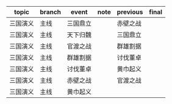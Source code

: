 | topic | branch | event | note | previous | final |
| ----- | ------ | ------| ---- | -------- | ----- |
| 三国演义 | 主线 | 三国鼎立 |  | 赤壁之战 |  |
| 三国演义 | 主线 | 天下归魏 |  | 三国鼎立 |  |
| 三国演义 | 主线 | 官渡之战 |  | 群雄割据 |  |
| 三国演义 | 主线 | 群雄割据 |  | 讨伐董卓 |  |
| 三国演义 | 主线 | 讨伐董卓 |  | 黄巾起义 |  |
| 三国演义 | 主线 | 赤壁之战 |  | 官渡之战 |  |
| 三国演义 | 主线 | 黄巾起义 |  |  |  |
